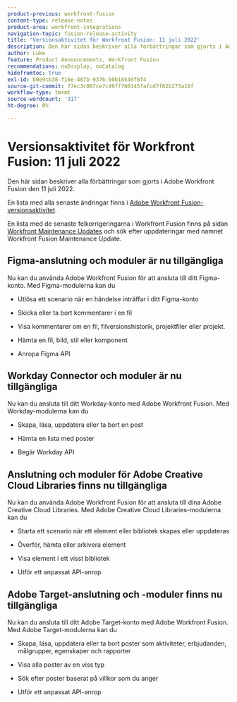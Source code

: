 ```yaml
---
product-previous: workfront-fusion
content-type: release-notes
product-area: workfront-integrations
navigation-topic: fusion-release-activity
title: 'Versionsaktivitet för Workfront Fusion: 11 juli 2022'
description: Den här sidan beskriver alla förbättringar som gjorts i Adobe Workfront Fusion den 11 juli 2022.
author: Luke
feature: Product Announcements, Workfront Fusion
recommendations: noDisplay, noCatalog
hidefromtoc: true
exl-id: b0e9cb38-f16e-487b-9376-50b18549f8f4
source-git-commit: 77ec3c007ce7c49ff760145fafcd7f62b273a18f
workflow-type: tm+mt
source-wordcount: '317'
ht-degree: 0%

---
```


# Versionsaktivitet för Workfront Fusion: 11 juli 2022

Den här sidan beskriver alla förbättringar som gjorts i Adobe Workfront Fusion den 11 juli 2022.

En lista med alla senaste ändringar finns i [Adobe Workfront Fusion-versionsaktivitet](/help/workfront-fusion/fusion-product-releases/fusion-release-activity.md).

En lista med de senaste felkorrigeringarna i Workfront Fusion finns på sidan [Workfront Maintenance Updates](https://experienceleague.adobe.com/docs/workfront-known-issues/releases/current-updates.html) och sök efter uppdateringar med namnet Workfront Fusion Maintenance Update.

## Figma-anslutning och moduler är nu tillgängliga

Nu kan du använda Adobe Workfront Fusion för att ansluta till ditt Figma-konto. Med Figma-modulerna kan du

* Utlösa ett scenario när en händelse inträffar i ditt Figma-konto

* Skicka eller ta bort kommentarer i en fil

* Visa kommentarer om en fil, filversionshistorik, projektfiler eller projekt.

* Hämta en fil, bild, stil eller komponent

* Anropa Figma API

## Workday Connector och moduler är nu tillgängliga

Nu kan du ansluta till ditt Workday-konto med Adobe Workfront Fusion. Med Workday-modulerna kan du

* Skapa, läsa, uppdatera eller ta bort en post

* Hämta en lista med poster

* Begär Workday API

## Anslutning och moduler för Adobe Creative Cloud Libraries finns nu tillgängliga

Nu kan du använda Adobe Workfront Fusion för att ansluta till dina Adobe Creative Cloud Libraries. Med Adobe Creative Cloud Libraries-modulerna kan du

* Starta ett scenario när ett element eller bibliotek skapas eller uppdateras

* Överför, hämta eller arkivera element

* Visa element i ett visst bibliotek

* Utför ett anpassat API-anrop

## Adobe Target-anslutning och -moduler finns nu tillgängliga

Nu kan du ansluta till ditt Adobe Target-konto med Adobe Workfront Fusion. Med Adobe Target-modulerna kan du

* Skapa, läsa, uppdatera eller ta bort poster som aktiviteter, erbjudanden, målgrupper, egenskaper och rapporter

* Visa alla poster av en viss typ

* Sök efter poster baserat på villkor som du anger

* Utför ett anpassat API-anrop
